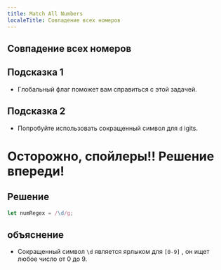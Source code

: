 ```yaml
---
title: Match All Numbers
localeTitle: Совпадение всех номеров
---
```

## Совпадение всех номеров

## Подсказка 1

*   Глобальный флаг поможет вам справиться с этой задачей.

## Подсказка 2

*   Попробуйте использовать сокращенный символ для `d` igits.

# Осторожно, спойлеры!! Решение впереди!

## Решение

```javascript
let numRegex = /\d/g; 
```

## объяснение

*   Сокращенный символ `\d` является ярлыком для `[0-9]` , он ищет любое число от 0 до 9.
